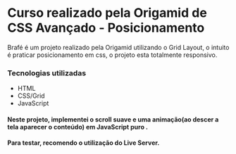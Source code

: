 # Curso realizado pela Origamid de CSS Avançado - Posicionamento
Brafé é um projeto realizado pela Origamid utilizando o Grid Layout, o intuito é praticar posicionamento em css, o projeto esta totalmente responsivo.

### Tecnologias utilizadas

- HTML
- CSS/Grid
- JavaScript

#### Neste projeto, implementei o scroll suave e uma animação(ao descer a tela aparecer o conteúdo) em JavaScript puro .


#### Para testar, recomendo o utilização do Live Server.